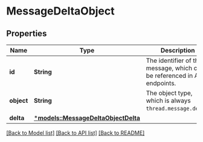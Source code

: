 # MessageDeltaObject

## Properties
Name | Type | Description | Notes
------------ | ------------- | ------------- | -------------
**id** | **String** | The identifier of the message, which can be referenced in API endpoints. | 
**object** | **String** | The object type, which is always `thread.message.delta`. | 
**delta** | [***models::MessageDeltaObjectDelta**](MessageDeltaObject_delta.md) |  | 

[[Back to Model list]](../README.md#documentation-for-models) [[Back to API list]](../README.md#documentation-for-api-endpoints) [[Back to README]](../README.md)



